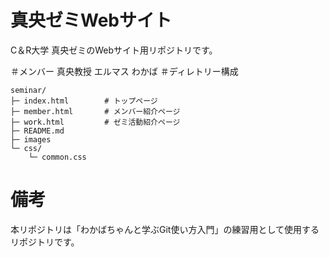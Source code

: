 # 真央ゼミWebサイト
C＆R大学
真央ゼミのWebサイト用リポジトリです。

＃メンバー
真央教授
エルマス
わかば
＃ディレトリー構成
```
seminar/
├─ index.html        # トップページ
├─ member.html       # メンバー紹介ページ
├─ work.html         # ゼミ活動紹介ページ
├─ README.md
├─ images
└─ css/
    └─ common.css
```

# 備考
本リポジトリは「わかばちゃんと学ぶGit使い方入門」の練習用として使用するリポジトリです。
